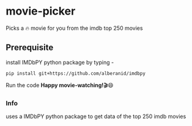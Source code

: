 # movie-picker
Picks a :fire: movie for you from the imdb top 250 movies
## Prerequisite
install IMDbPY python package by typing -

```
pip install git+https://github.com/alberanid/imdbpy

```
Run the code
**Happy movie-watching!**:clapper::smile:
### Info 
uses a IMDbPY python package to get data of the top 250 imdb movies

